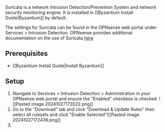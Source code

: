 Suricata is a network Intrusion Detection/Prevention System and network security monitoring engine. It is installed in [[Byzantium Install Guide|Byzantium]] by default.

The settings for Suricata can be found in the OPNsense web portal under Services > Intrusion Detection. OPNsense provides additional documentation on the use of Suricata [here](https://docs.opnsense.org/manual/ips.html#)

## Prerequisites
- [[Byzantium Install Guide|Install Byzantium]]
## Setup
1. Navigate to Services > Intrusion Detection > Administration in your OPNsense web portal and ensure the "Enabled" checkbox is checked. ![[Pasted image 20241027172022.png]]
2. Go to the "Download" tab and click "Download & Update Rules" then select all rulesets and click "Enable Selected"![[Pasted image 20241027172436.png]]
3. 